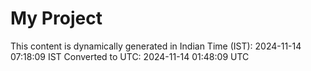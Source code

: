 # My Project

This content is dynamically generated in Indian Time (IST): 2024-11-14 07:18:09 IST
Converted to UTC: 2024-11-14 01:48:09 UTC

